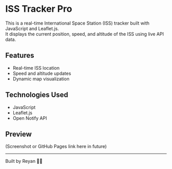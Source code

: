 # ISS Tracker Pro

This is a real-time International Space Station (ISS) tracker built with JavaScript and Leaflet.js.  
It displays the current position, speed, and altitude of the ISS using live API data.

## Features
- Real-time ISS location
- Speed and altitude updates
- Dynamic map visualization

## Technologies Used
- JavaScript
- Leaflet.js
- Open Notify API

## Preview
(Screenshot or GitHub Pages link here in future)

---

Built by Reyan 👨‍🚀
